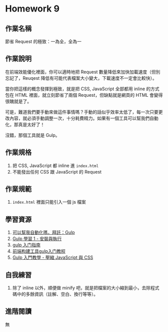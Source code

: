# Homework 9

## 作業名稱

節省 Request 的極致：一為全，全為一

## 作業說明

在前端效能優化裡面，你可以適時地把 Request 數量降低來加快加載速度（但別忘記了，Reuqest 降低有可能代表檔案大小變大，下載速度不一定會比較快）。

當你把這樣的概念發揮到極致，就是把 CSS, JavaScript 全部都用 inline 的方式包在 HTML 裡面，就立刻節省了兩個 Request，但缺點就是網頁的 HTML 會變得很醜就是了。

可是，難道我們要手動來做這件事情嗎？手動的話似乎效率太低了，每一次只要更改內容，就必須手動調整一次，十分耗費精力。如果有一個工具可以幫我們自動化，那真是太好了！

沒錯，那個工具就是 Gulp。

## 作業規格

1. 把 CSS, JavaScript 都 inline 進 `index.html`
2. 不能發出任何 CSS 跟 JavaScript 的 Request

## 作業規範

1. `index.html` 裡面只能引入一個 js 檔案

## 學習資源

1. [可以幫我自動化嗎，拜託：Gulp](http://ithelp.ithome.com.tw/articles/10185976)
2. [Gulp 學習 1 - 安裝與執行](http://www.oxxostudio.tw/articles/201503/gulp-install-webserver.html)
3. [gulp 入门指南](https://github.com/nimojs/gulp-book)
4. [前端构建工具gulp入门教程](https://segmentfault.com/a/1190000000372547)
5. [Gulp 入門教學 - 壓縮 JavaScript 與 CSS](http://abgne.tw/web/gulp/gulp-tuts-compress-js-css.html)

## 自我練習

1. 除了 inline 以外，順便做 minify 吧，就是把檔案的大小縮到最小，去除程式碼中的多餘資訊（註解、空白、換行等等）。

## 進階閱讀

無
